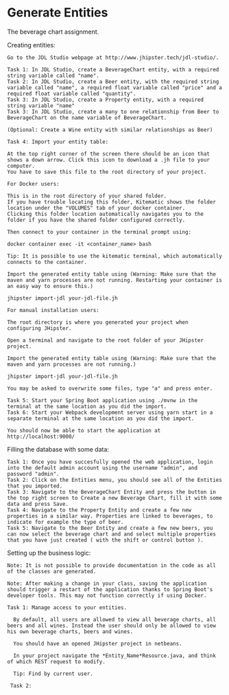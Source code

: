 # Generate Entities

The beverage chart assignment.

  Creating entities:
  
    Go to the JDL Studio webpage at http://www.jhipster.tech/jdl-studio/.
    
    Task 1: In JDL Studio, create a BeverageChart entity, with a required string variable called "name".
    Task 2: In JDL Studio, create a Beer entity, with the required string variable called "name", a required float variable called "price" and a required float variable called "quantity".
    Task 3: In JDL Studio, create a Property entity, with a required string variable "name" 
    Task 3: In JDL Studio, create a many to one relationship from Beer to BeverageChart on the name variable of BeverageChart.
    
    (Optional: Create a Wine entity with similar relationships as Beer)
    
    Task 4: Import your entity table: 
    
    At the top right corner of the screen there should be an icon that shows a down arrow. Click this icon to download a .jh file to your computer. 
    You have to save this file to the root directory of your project.
    
    For Docker users:
    
    This is in the root directory of your shared folder. 
    If you have trouble locating this folder, Kitematic shows the folder location under the "VOLUMES" tab of your docker container. 
    Clicking this folder location automatically navigates you to the folder if you have the shared folder configured correctly.
    
    Then connect to your container in the terminal prompt using:
    
    docker container exec -it <container_name> bash
    
    Tip: It is possible to use the kitematic terminal, which automatically connects to the container.
    
    Import the generated entity table using (Warning: Make sure that the maven and yarn processes are not running. Restarting your container is an easy way to ensure this.)
    
    jhipster import-jdl your-jdl-file.jh
    
    For manual installation users:
    
    The root directory is where you generated your project when configuring JHipster.
    
    Open a terminal and navigate to the root folder of your JHipster project.
    
    Import the generated entity table using (Warning: Make sure that the maven and yarn processes are not running.)
    
    jhipster import-jdl your-jdl-file.jh
    
    You may be asked to overwrite some files, type "a" and press enter.
    
    Task 5: Start your Spring Boot application using ./mvnw in the terminal at the same location as you did the import.
    Task 6: Start your Webpack development server using yarn start in a separate terminal at the same location as you did the import.
    
    You should now be able to start the application at http://localhost:9000/
    
  Filling the database with some data:
  
    Task 1: Once you have succesfully opened the web application, login into the default admin account using the username "admin", and password "admin".
    Task 2: Click on the Entities menu, you should see all of the Entities that you imported.
    Task 3: Navigate to the BeverageChart Entity and press the button in the top right screen to Create a new Beverage Chart, fill it with some data and press Save.
    Task 4: Navigate to the Property Entity and create a few new properties in a similar way. Properties are linked to beverages, to indicate for example the type of beer.
    Task 5: Navigate to the Beer Entity and create a few new beers, you can now select the beverage chart and and select multiple properties that you have just created ( with the shift or control button ).
  
  Setting up the business logic:
  
    Note: It is not possible to provide documentation in the code as all of the classes are generated.
    
    Note: After making a change in your class, saving the application should trigger a restart of the application thanks to Spring Boot's developer tools. This may not function correctly if using Docker.
    
    Task 1: Manage access to your entities.
    
      By default, all users are allowed to view all beverage charts, all beers and all wines. Instead the user should only be allowed to view his own beverage charts, beers and wines.
      
      You should have an opened JHipster project in netbeans.
      
      In your project navigate the *Entity_Name*Resource.java, and think of which REST request to modify.
      
      Tip: Find by current user.
      
     Task 2: 
   
